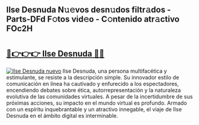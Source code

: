## Ilse Desnuda N𝚞𝚎vos desn𝚞dos filtr𝚊dos - Parts-DFd F𝚘tos vid𝚎o - C𝚘ntenido atr𝚊ctivo FOc2H

# <h2><a href="http://mb8l5nx.tromn.icu/?c=Ilse+Desnuda">🔗👉👉👉 Ilse Desnuda 🔗🔗</a></h2>

[![Ilse Desnuda nuevo](https://i.imgur.com/pEAQMta.gif)](http://mb8l5nx.tromn.icu/?c=Ilse+Desnuda)
Ilse Desnuda, una persona multifacética y estimulante, se resiste a la descripción simple. Su innovador estilo de comunicación en línea ha cautivado y enfurecido a los espectadores, encendiendo debates sobre ética, autorrepresentación y la naturaleza evolutiva de las comunidades virtuales. A pesar de la incertidumbre de sus próximas acciones, su impacto en el mundo virtual es profundo. Armado con un espíritu inquebrantable y un atractivo innegable, el viaje de Ilse Desnuda en el ámbito digital es interminable.
